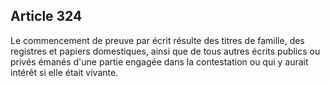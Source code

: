 Article 324
----
Le commencement de preuve par écrit résulte des titres de famille, des registres
et papiers domestiques, ainsi que de tous autres écrits publics ou privés émanés
d'une partie engagée dans la contestation ou qui y aurait intérêt si elle était
vivante.
